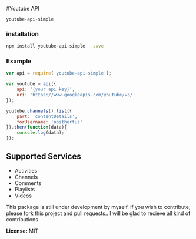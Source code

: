 #Youtube API

`youtube-api-simple`

### installation
```sh
npm install youtube-api-simple --save
```

### Example
```javascript
var api = require('youtube-api-simple');

var youtube = api({
	api: '{your api key}',
	uri: 'https://www.googleapis.com/youtube/v3/'
});

youtube.channels().list({
	part: 'contentDetails',
	forUsername: 'nosthertus'
}).then(function(data){
	console.log(data);
});
```

## Supported Services
- Activities
- Channels
- Comments
- Playlists
- Videos

This package is still under development by myself. if you wish to contribute, please fork this project and pull requests.. I will be glad to recieve all kind of contributions

**License:** MIT